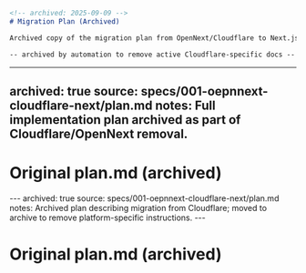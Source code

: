 ```markdown
<!-- archived: 2025-09-09 -->
# Migration Plan (Archived)

Archived copy of the migration plan from OpenNext/Cloudflare to Next.js + SQLite3.

-- archived by automation to remove active Cloudflare-specific docs --
```
---
archived: true
source: specs/001-oepnnext-cloudflare-next/plan.md
notes: Full implementation plan archived as part of Cloudflare/OpenNext removal.
---

# Original plan.md (archived)

<original content archived for historical purposes>
---
archived: true
source: specs/001-oepnnext-cloudflare-next/plan.md
notes: Archived plan describing migration from Cloudflare; moved to archive to remove platform-specific instructions.
---

# Original plan.md (archived)

<original content archived for historical purposes>
